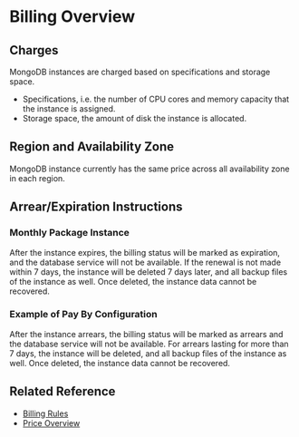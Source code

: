 # Billing Overview
## Charges

MongoDB instances are charged based on specifications and storage space.

- Specifications, i.e. the number of CPU cores and memory capacity that the instance is assigned.
- Storage space, the amount of disk the instance is allocated.

## Region and Availability Zone

MongoDB instance currently has the same price across all availability zone in each region.

## Arrear/Expiration Instructions

### Monthly Package Instance
After the instance expires, the billing status will be marked as expiration, and the database service will not be available. If the renewal is not made within 7 days, the instance will be deleted 7 days later, and all backup files of the instance as well. Once deleted, the instance data cannot be recovered.

### Example of Pay By Configuration
After the instance arrears, the billing status will be marked as arrears and the database service will not be available. For arrears lasting for more than 7 days, the instance will be deleted, and all backup files of the instance as well. Once deleted, the instance data cannot be recovered.

## Related Reference

- [Billing Rules](Billing-Rules.md)
- [Price Overview](Price-Overview.md)
